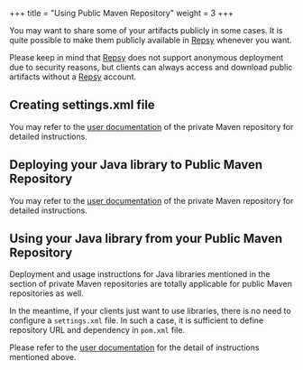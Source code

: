 +++
title = "Using Public Maven Repository"
weight = 3
+++

You may want to share some of your artifacts publicly in some cases. It is quite possible to make them publicly available in [Repsy](https://repsy.io) whenever you want.

Please keep in mind that [Repsy](https://repsy.io) does not support anonymous deployment due to security reasons, but clients can always access and download public artifacts without a [Repsy](https://repsy.io) account.

## Creating settings.xml file

You may refer to the [user documentation](../using-private-maven-repository#creating-settingsxml-file) of the private Maven repository for detailed instructions. 

## Deploying your Java library to Public Maven Repository

You may refer to the [user documentation](../using-private-maven-repository#creating-settingsxml-file) of the private Maven repository for detailed instructions.

## Using your Java library from your Public Maven Repository

Deployment and usage instructions for Java libraries mentioned in the section of private Maven repositories are totally applicable for public Maven repositories as well. 

In the meantime, if your clients just want to use libraries, there is no need to configure a `settings.xml` file. In such a case, it is sufficient to define repository URL and dependency in `pom.xml` file.

Please refer to the [user documentation](../using-private-maven-repository#using-your-java-library-from-your-private-maven-repository) for the detail of instructions mentioned above.

